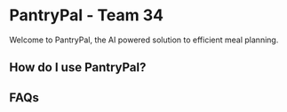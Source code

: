 # PantryPal - Team 34

Welcome to PantryPal, the AI powered solution to efficient meal planning.

## How do I use PantryPal?


## FAQs